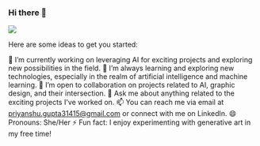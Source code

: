 ### Hi there 👋

<!-- Use the "img" tag with "max-width" and "height" set to "auto" for responsiveness -->
<img src="https://github.com/thisispriyanshugupta/thisispriyanshugupta/assets/87561259/ebe768df-1d8a-428a-ab5f-1dfaf18eef16" style="max-width: 100%; height: auto;" />


<!--
**thisispriyanshugupta/thisispriyanshugupta** is a ✨ _special_ ✨ repository because its `README.md` (this file) appears on your GitHub profile. -->

Here are some ideas to get you started:

🔭 I’m currently working on leveraging AI for exciting projects and exploring new possibilities in the field.
🌱 I’m always learning and exploring new technologies, especially in the realm of artificial intelligence and machine learning.
👯 I’m open to collaboration on projects related to AI, graphic design, and their intersection.
💬 Ask me about anything related to the exciting projects I've worked on.
📫 You can reach me via email at priyanshu.gupta31415@gmail.com or connect with me on LinkedIn.
😄 Pronouns: She/Her
⚡ Fun fact: I enjoy experimenting with generative art in my free time!


